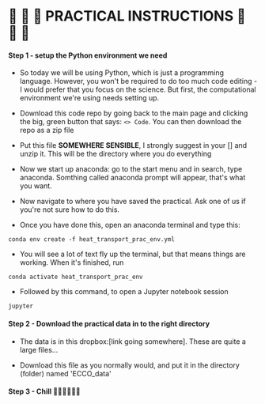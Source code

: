 # 🌊 🌊 🌊 PRACTICAL INSTRUCTIONS 🌊 🌊 🌊

#### Step 1 - setup the Python environment we need

- So today we will be using Python, which is just a programming language. However, you won't 
be required to do too much code editing - I would prefer that you focus on the science. But first, the computational environment we're using needs setting up.

- Download this code repo by going back to the main page and clicking the big, green button that says: `<> Code`. You can then download the repo as a zip file

- Put this file **SOMEWHERE SENSIBLE**, I strongly suggest in your [] and unzip it. This will be the directory where you do everything

- Now we start up anaconda: go to the start menu and in search, type anaconda. Somthing called anaconda prompt will appear, that's what you want.

- Now navigate to where you have saved the practical. Ask one of us if you're not sure how to do this.

- Once you have done this, open an anaconda terminal and type this:

```
conda env create -f heat_transport_prac_env.yml
```

- You will see a lot of text fly up the terminal, but that means things are working. When it's finished, run

```
conda activate heat_transport_prac_env
```

- Followed by this command, to open a Jupyter notebook session

```
jupyter
```

#### Step 2 - Download the practical data in to the right directory

- The data is in this dropbox:[link going somewhere]. These are quite a large files...

- Download this file as you normally would, and put it in the directory (folder) named
'ECCO_data' 

#### Step 3 - Chill :palm_tree::palm_tree::cake::beer::palm_tree::palm_tree: